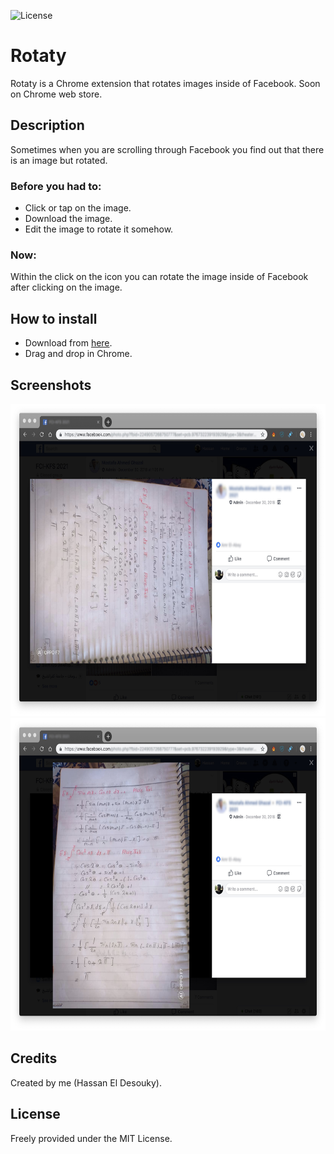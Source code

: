 ![License](https://img.shields.io/badge/license-MIT-green.svg?style=flat)

# Rotaty
Rotaty is a Chrome extension that rotates images inside of Facebook. Soon on Chrome web store.

## Description 
Sometimes when you are scrolling through Facebook you find out that there is an image but rotated.
### Before you had to:
- Click or tap on the image.
- Download the image.
- Edit the image to rotate it somehow.
### Now:
Within the click on the icon you can rotate the image inside of Facebook after clicking on the image.

## How to install
- Download from <a href="https://github.com/HassanElDesouky/Rotaty/raw/master/Rotaty.crx">here</a>.
- Drag and drop in Chrome.

## Screenshots
<img src="01.jpg" height="500"/>
<img src="02.jpg" height="500"/>

## Credits
Created by me (Hassan El Desouky).

## License
Freely provided under the MIT License.
